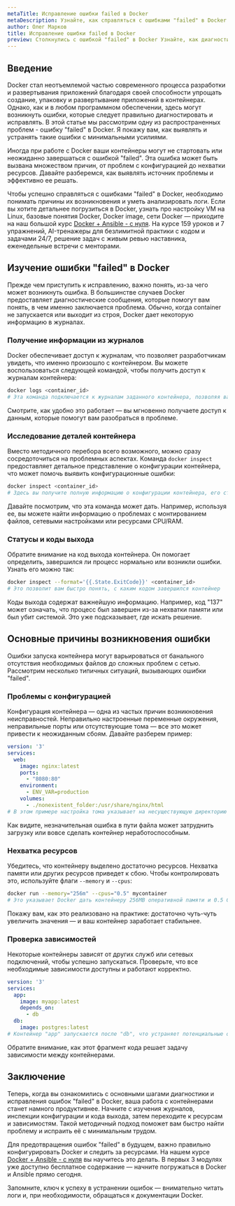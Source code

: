 ```yaml
---
metaTitle: Исправление ошибки failed в Docker
metaDescription: Узнайте, как справляться с ошибками "failed" в Docker - от выявления проблемы до эффективных способов ее устранения для безошибочной работы контейнеров
author: Олег Марков
title: Исправление ошибки failed в Docker
preview: Столкнулись с ошибкой "failed" в Docker Узнайте, как диагностировать и исправлять неполадки для обеспечения надежной работы контейнеров
---
```


## Введение

Docker стал неотъемлемой частью современного процесса разработки и развертывания приложений благодаря своей способности упрощать создание, упаковку и развертывание приложений в контейнерах. Однако, как и в любом программном обеспечении, здесь могут возникнуть ошибки, которые следует правильно диагностировать и исправлять. В этой статье мы рассмотрим одну из распространенных проблем - ошибку "failed" в Docker. Я покажу вам, как выявлять и устранять такие ошибки с минимальными усилиями.

Иногда при работе с Docker ваши контейнеры могут не стартовать или неожиданно завершаться с ошибкой "failed". Эта ошибка может быть вызвана множеством причин, от проблем с конфигурацией до нехватки ресурсов. Давайте разберемся, как выявлять источник проблемы и эффективно ее решать.

Чтобы успешно справляться с ошибками "failed" в Docker, необходимо понимать причины их возникновения и уметь анализировать логи. Если вы хотите детальнее погрузиться в Docker, узнать про настройку VM на Linux, базовые понятия Docker, Docker image, сети Docker — приходите на наш большой курс [Docker + Ansible - с нуля](https://purpleschool.ru/course/docker?utm_source=knowledgebase&utm_medium=text&utm_campaign=Ispravlenie_oshibki_failed_v_Docker). На курсе 159 уроков и 7 упражнений, AI-тренажеры для безлимитной практики с кодом и задачами 24/7, решение задач с живым ревью наставника, еженедельные встречи с менторами.

## Изучение ошибки "failed" в Docker

Прежде чем приступить к исправлению, важно понять, из-за чего может возникнуть ошибка. В большинстве случаев Docker предоставляет диагностические сообщения, которые помогут вам понять, в чем именно заключается проблема. Обычно, когда container не запускается или выходит из строя, Docker дает некоторую информацию в журналах.

### Получение информации из журналов

Docker обеспечивает доступ к журналам, что позволяет разработчикам увидеть, что именно произошло с контейнером. Вы можете воспользоваться следующей командой, чтобы получить доступ к журналам контейнера:

```bash
docker logs <container_id> 
# Эта команда подключается к журналам заданного контейнера, позволяя вам увидеть, что происходило перед сбоем
```

Смотрите, как удобно это работает — вы мгновенно получаете доступ к данным, которые помогут вам разобраться в проблеме.

### Исследование деталей контейнера

Вместо методичного перебора всего возможного, можно сразу сосредоточиться на проблемных аспектах. Команда `docker inspect` предоставляет детальное представление о конфигурации контейнера, что может помочь выявить конфигурационные ошибки:

```bash
docker inspect <container_id>
# Здесь вы получите полную информацию о конфигурации контейнера, его статусе и возможных ошибках
```

Давайте посмотрим, что эта команда может дать. Например, используя ее, вы можете найти информацию о проблемах с монтированием файлов, сетевыми настройками или ресурсами CPU/RAM.

### Статусы и коды выхода

Обратите внимание на код выхода контейнера. Он помогает определить, завершился ли процесс нормально или возникли ошибки. Узнать его можно так:

```bash
docker inspect --format='{{.State.ExitCode}}' <container_id>
# Это позволит вам быстро понять, с каким кодом завершился контейнер
```

Коды выхода содержат важнейшую информацию. Например, код "137" может означать, что процесс был завершен из-за нехватки памяти или был убит системой. Это уже подсказывает, где искать решение.

## Основные причины возникновения ошибки

Ошибки запуска контейнера могут варьироваться от банального отсутствия необходимых файлов до сложных проблем с сетью. Рассмотрим несколько типичных ситуаций, вызывающих ошибки "failed".

### Проблемы с конфигурацией

Конфигурация контейнера — одна из частых причин возникновения неисправностей. Неправильно настроенные переменные окружения, неправильные порты или отсутствующие тома — все это может привести к неожиданным сбоям. Давайте разберем пример:

```yaml
version: '3'
services:
  web:
    image: nginx:latest
    ports:
      - "8080:80"
    environment:
      - ENV_VAR=production
    volumes:
      - ./nonexistent_folder:/usr/share/nginx/html
# В этом примере настройка тома указывает на несуществующую директорию lo
```

Как видите, незначительная ошибка в пути файла может затруднить загрузку или вовсе сделать контейнер неработоспособным.

### Нехватка ресурсов

Убедитесь, что контейнеру выделено достаточно ресурсов. Нехватка памяти или других ресурсов приведет к сбою. Чтобы контролировать это, используйте флаги `--memory` и `--cpus`:

```bash
docker run --memory="256m" --cpus="0.5" mycontainer
# Это указывает Docker дать контейнеру 256MB оперативной памяти и 0.5 CPU
```

Покажу вам, как это реализовано на практике: достаточно чуть-чуть увеличить значения — и ваш контейнер заработает стабильнее.

### Проверка зависимостей

Некоторые контейнеры зависят от других служб или сетевых подключений, чтобы успешно запускаться. Проверьте, что все необходимые зависимости доступны и работают корректно. 

```yaml
version: '3'
services:
  app:
    image: myapp:latest
    depends_on:
      - db
  db:
    image: postgres:latest
# Контейнер "app" запускается после "db", что устраняет потенциальные ошибки на уровне приложения
```

Обратите внимание, как этот фрагмент кода решает задачу зависимости между контейнерами.

## Заключение

Теперь, когда вы ознакомились с основными шагами диагностики и исправления ошибок "failed" в Docker, ваша работа с контейнерами станет намного продуктивнее. Начните с изучения журналов, инспекции конфигурации и кода выхода, затем переходите к ресурсам и зависимостям. Такой методичный подход поможет вам быстро найти проблему и испраить её с минимальным трудом.

Для предотвращения ошибок "failed" в будущем, важно правильно конфигурировать Docker и следить за ресурсами. На нашем курсе [Docker + Ansible - с нуля](https://purpleschool.ru/course/docker?utm_source=knowledgebase&utm_medium=text&utm_campaign=Ispravlenie_oshibki_failed_v_Docker) вы научитесь это делать. В первых 3 модулях уже доступно бесплатное содержание — начните погружаться в Docker и Ansible прямо сегодня.

Запомните, ключ к успеху в устранении ошибок — внимательно читать логи и, при необходимости, обращаться к документации Docker. 
